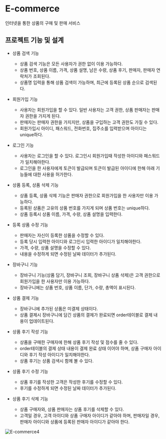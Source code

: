 # E-commerce
인터넷을 통한 상품의 구매 및 판매 서비스

## 프로젝트 기능 및 설계
* 상품 검색 기능
  * 상품 검색 기능은 모든 사용자가 권한 없이 이용 가능하다.
  * 상품 번호, 상품 이름, 가격, 상품 설명, 남은 수량, 상품 후기, 판매자, 판매자 연락처가 조회된다.
  * 상품명 입력을 통해 상품 검색이 가능하며, 최근에 등록된 상품 순으로 검색된다.

* 회원가입 기능
  * 사용자는 회원가입을 할 수 있다. 일반 사용자는 고객 권한, 상품 판매자는 판매자 권한을 가지게 된다.
  * 판매자는 판매자 권한을 가지지만, 상품을 구입하는 고객 권한도 가질 수 있다.
  * 회원가입시 아이디, 패스워드, 전화번호, 집주소를 입력받으며 아이디는 unique하다.

* 로그인 기능
  * 사용자는 로그인을 할 수 있다. 로그인시 회원가입때 작성한 아이디와 패스워드가 일치해야한다.
  * 로그인을 한 사용자에게 토큰이 발급되며 토큰이 발급된 아이디에 한해 아래 기능들에 대한 사용을 허가한다.
  
* 상품 등록, 상품 삭제 기능
  * 상품 등록, 상품 삭제 기능은 판매자 권한으로 회원가입을 한 사용자만 이용 가능하다.
  * 등록된 상품은 고유의 상품 번호를 가지게 되며 상품 번호는 unique하다.
  * 상품 등록시 상품 이름, 가격, 수량, 상품 설명을 입력한다.
 
* 등록 상품 수정 기능
  * 판매자는 자신이 등록한 상품을 수정할 수 있다.
  * 등록 당시 입력한 아이디와 로그인시 입력한 아이디가 일치해야한다.
  * 가격, 수량, 상품 설명을 수정할 수 있다.
  * 내용을 수정하게 되면 수정된 날짜 데이터가 추가된다.

* 장바구니 기능
  * 장바구니 기능(상품 담기, 장바구니 조회, 장바구니 상품 삭제)은 고객 권한으로 회원가입을 한 사용자만 이용 가능하다.
  * 장바구니에는 상품 번호, 상품 이름, 단가, 수량, 총액이 표시된다.

* 상품 결제 기능
  * 장바구니에 추가된 상품은 미결제 상태이다.
  * 상품 결제시 장바구니에 담긴 상품의 결제가 완료되면 order테이블로 결제 내용이 업데이트된다.
 
* 상품 후기 작성 기능
  * 상품을 구매한 구매자에 한해 상품 후기 작성 및 점수를 줄 수 있다. 
  * order테이블의 결제 상태 내용이 결제 완료 상태 이어야 하며, 상품 구매자 아이디와 후기 작성 아이디가 일치해야한다.
  * 상품 후기는 상품 검색시 함께 볼 수 있다.

* 상품 후기 수정 기능
  * 상품 후기를 작성한 고객은 작성한 후기를 수정할 수 있다.
  * 후기를 수정하게 되면 수정된 날짜 데이터가 추가된다.

* 상품 후기 삭제 기능
  * 상품 구매자와, 상품 판매자는 상품 후기를 삭제할 수 있다.
  * 고객일 경우, 고객 아이디와 상품 구매자 아이디가 같아야 하며, 판매자일 경우, 판매자 아이디와 상품에 등록된 판매자 아이디가 같아야 한다.

![E-commerce4](https://github.com/YouHyeunWoo/E-commerce/assets/141150761/d5ebb355-76fb-415f-8531-44984595ad0c)
